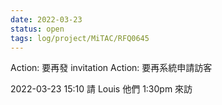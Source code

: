 ```yaml
---
date: 2022-03-23
status: open
tags: log/project/MiTAC/RFQ0645
---
```


Action: 要再發 invitation
Action: 要再系統申請訪客

2022-03-23 15:10
請 Louis 他們 1:30pm 來訪